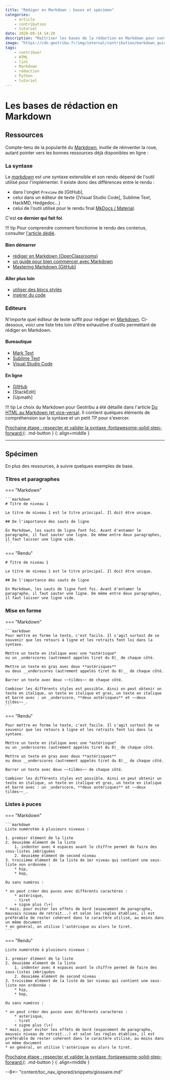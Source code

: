 ```yaml
---
title: "Rédiger en Markdown : bases et spécimen"
categories:
    - article
    - contribution
    - tutoriel
date: 2020-09-14 14:20
description: "Maîtriser les bases de la rédaction en Markdown pour contribuer à Geotribu et exemples de mise en forme."
image: "https://cdn.geotribu.fr/img/internal/contribution/markdown_quick_exemple_rendu.png"
tags:
    - contribuer
    - HTML
    - lint
    - Markdown
    - rédaction
    - Python
    - tutoriel
---
```


# Les bases de rédaction en Markdown

## Ressources

Compte-tenu de la popularité du [Markdown], inutile de réinventer la roue, autant pointer vers les bonnes ressources déjà disponibles en ligne :

### La syntaxe

Le _[markdown]_ est une syntaxe extensible et son rendu dépend de l'outil utilisé pour l'implémenter. Il existe donc des différences entre le rendu :

- dans l'onglet `Preview` de [GitHub],
- celui dans un éditeur de texte ([Visual Studio Code], Sublime Text, HackMD, Hedgedoc...)
- celui de l'outil utilisé pour le rendu final [MkDocs / Material](https://squidfunk.github.io/mkdocs-material/).

C'est **ce dernier qui fait foi**.

!!! tip
    Pour comprendre comment fonctionne le rendu des contenus, consulter [l'article dédié](/contribuer/internal/markdown_engine/).

#### Bien démarrer

- [rédiger en Markdown (OpenClassrooms)](https://openclassrooms.com/fr/courses/1304236-redigez-en-markdown/)
- [un guide pour bien commencer avec Markdown](https://blog.wax-o.com/2014/04/tutoriel-un-guide-pour-bien-commencer-avec-markdown/)
- [Mastering Markdown (GitHub)](https://guides.github.com/features/mastering-markdown/)

#### Aller plus loin

- [utiliser des blocs stylés](https://squidfunk.github.io/mkdocs-material/reference/admonitions/)
- [insérer du code](https://squidfunk.github.io/mkdocs-material/reference/code-blocks/)

### Editeurs

N'importe quel éditeur de texte suffit pour rédiger en [Markdown]. Ci-dessous, voici une liste très loin d'être exhaustive d'outils permettant de rédiger en Markdown.

#### Bureautique

- [Mark Text](https://github.com/marktext/marktext#download-and-installation)
- [Sublime Text](https://putaindecode.io/articles/sublime-text-en-tant-qu-editeur-markdown/)
- [Visual Studio Code](https://code.visualstudio.com/docs/languages/markdown)

#### En ligne

- [GitHub](https://docs.github.com/en/github/writing-on-github)
- [StackEdit]
- [Upmath]

!!! tip
    Le choix du Markdown pour Geotribu a été détaillé dans l'article [Du HTML au Markdown (et vice-versa)](/articles/2020/2020-09-11_html2markdown/). Il contient quelques éléments de compréhension sur la syntaxe et un petit TP pour s'exercer.

[Prochaine étape : respecter et valider la syntaxe :fontawesome-solid-step-forward:](/contribuer/guides/markdown_quality/){: .md-button }
{: align=middle }

----

## Spécimen

En plus des ressources, à suivre quelques exemples de base.

### Titres et paragraphes

<!-- markdownlint-disable MD046 -->
=== "Markdown"

    ```markdown
    # Titre de niveau 1

    Le titre de niveau 1 est le titre principal. Il doit être unique.

    ## De l'importance des sauts de ligne

    En Markdown, les sauts de ligne font foi. Avant d'entamer le paragraphe, il faut sauter une ligne. De même entre deux paragraphes, il faut laisser une ligne vide.
    ```

=== "Rendu"

    # Titre de niveau 1

    Le titre de niveau 1 est le titre principal. Il doit être unique.

    ## De l'importance des sauts de ligne

    En Markdown, les sauts de ligne font foi. Avant d'entamer le paragraphe, il faut sauter une ligne. De même entre deux paragraphes, il faut laisser une ligne vide.

### Mise en forme

=== "Markdown"

    ```markdown
    Pour mettre en forme le texte, c'est facile. Il s'agit surtout de se souvenir que les retours à ligne et les retraits font loi dans la syntaxe.

    Mettre un texte en italique avec une *astérisque*
    ou un _underscores (autrement appelés tiret du 8)_ de chaque côté.

    Mettre un texte en gras avec deux **astérisques**
    ou deux __underscores (autrement appelés tiret du 8)__ de chaque côté.

    Barrer un texte avec deux ~~tildes~~ de chaque côté.

    Combiner les différents styles est possible. Ainsi on peut obtenir un texte en italique, un texte en italique et gras, un texte en italique et barré avec : un _underscore, **deux astérisques** et ~~deux tildes~~_.
    ```

=== "Rendu"

    Pour mettre en forme le texte, c'est facile. Il s'agit surtout de se souvenir que les retours à ligne et les retraits font loi dans la syntaxe.

    Mettre un texte en italique avec une *astérisque*
    ou un _underscores (autrement appelés tiret du 8)_ de chaque côté.

    Mettre un texte en gras avec deux **astérisques**
    ou deux __underscores (autrement appelés tiret du 8)__ de chaque côté.

    Barrer un texte avec deux ~~tildes~~ de chaque côté.

    Combiner les différents styles est possible. Ainsi on peut obtenir un texte en italique, un texte en italique et gras, un texte en italique et barré avec : un _underscore, **deux astérisques** et ~~deux tildes~~_.

### Listes à puces

=== "Markdown"

    ```markdown
    Liste numérotée à plusieurs niveaux :

    1. premier élément de la liste
    2. deuxième élément de la liste
        1. indenter avec 4 espaces avant le chiffre permet de faire des sous-listes imbriquées
        2. deuxième élément de second niveau
    3. troisième élément de la liste de 1er niveau qui contient une sous-liste non ordonnée :
        * hip,
        * hop,

    Ou sans numéros :

    * on peut créer des puces avec différents caractères :
        * astérisque,
        - tiret
        + signe plus (\+)
    * mais, pour éviter les effets de bord (espacement de paragraphe, mauvais niveau de retrait...) et selon les règles établies, il est préférable de rester cohérent dans le caractère utilisé, au moins dans un même document
    * en général, on utilise l'astérisque ou alors le tiret.
    ```

=== "Rendu"

    Liste numérotée à plusieurs niveaux :

    1. premier élément de la liste
    2. deuxième élément de la liste
        1. indenter avec 4 espaces avant le chiffre permet de faire des sous-listes imbriquées
        2. deuxième élément de second niveau
    3. troisième élément de la liste de 1er niveau qui contient une sous-liste non ordonnée :
        * hip,
        * hop,

    Ou sans numéros :

    * on peut créer des puces avec différents caractères :
        * astérisque,
        - tiret
        + signe plus (\+)
    * mais, pour éviter les effets de bord (espacement de paragraphe, mauvais niveau de retrait...) et selon les règles établies, il est préférable de rester cohérent dans le caractère utilisé, au moins dans un même document
    * en général, on utilise l'astérisque ou alors le tiret.
<!-- markdownlint-enable MD046 -->

[Prochaine étape : respecter et valider la syntaxe :fontawesome-solid-step-forward:](/contribuer/guides/markdown_quality/){: .md-button }
{: align=middle }

<!-- Hyperlinks references -->
[Markdown]: https://daringfireball.net/projects/markdown/
[syntaxe]: https://daringfireball.net/projects/markdown/syntax

<!-- Intègre le glossaire centralisé -->
--8<-- "content/toc_nav_ignored/snippets/glossaire.md"
